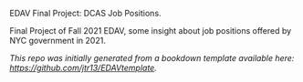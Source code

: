 
EDAV Final Project: DCAS Job Positions.

Final Project of Fall 2021 EDAV, some insight about job positions offered by NYC government in 2021.


*This repo was initially generated from a bookdown template available here: https://github.com/jtr13/EDAVtemplate.*	
